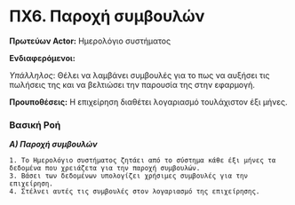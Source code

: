 ﻿# ΠΧ6. Παροχή συμβουλών
**Πρωτεύων Actor:** Ημερολόγιο συστήματος

**Ενδιαφερόμενοι:**

*Υπάλληλος*: Θέλει να λαμβάνει συμβουλές για το πως να αυξήσει τις πωλήσεις της και να βελτιώσει την παρουσία της στην εφαρμογή.

**Προυποθέσεις:** Η επιχείρηση διαθέτει λογαριασμό τουλάχιστον έξι μήνες.
### Βασική Ροή

***Α) Παροχή συμβουλών***

	1. Το Ημερολόγιο συστήματος ζητάει από το σύστημα κάθε έξι μήνες τα δεδομένα που χρειάζετα για την παροχή συμβουλών.
	3. Βάσει των δεδομένων υπολογίζει χρήσιμες συμβουλές για την επιχείρηση.
	4. Στέλνει αυτές τις συμβουλές στον λογαριασμό της επιχείρησης.
	
